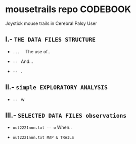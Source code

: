 # mousetrails repo CODEBOOK
Joystick mouse trails in Cerebral Palsy User

     
## I.- `THE DATA FILES STRUCTURE` 


   * `...  ` The use of..

   * `-- `   And...

   * `-- ` . 


## II.- `simple EXPLORATORY ANALYSIS`


   * `-- ` w

## III.- `SELECTED DATA FILES observations`


   * `out2221nnn.txt -- o` When..
         
   * `out2221nnn.txt MAP & TRAILS` 
